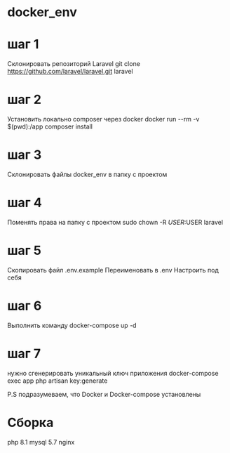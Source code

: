 # docker_env

# шаг 1
Склонировать репозиторий Laravel
git clone https://github.com/laravel/laravel.git laravel

# шаг 2 
Установить локально composer через docker
docker run --rm -v $(pwd):/app composer install

# шаг 3 
Склонировать файлы docker_env в папку с проектом

# шаг 4 
Поменять права на папку с проектом
sudo chown -R $USER:$USER laravel

# шаг 5 
Скопировать файл .env.example
Переименовать в .env
Настроить под себя

# шаг 6
Выполнить команду docker-compose up -d

# шаг 7
нужно сгенерировать уникальный ключ приложения
docker-compose exec app php artisan key:generate

P.S подразумеваем, что Docker и Docker-compose установлены

# Сборка
php 8.1
mysql 5.7
nginx 
